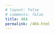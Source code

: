 ```yaml
---
# layout: false
# comments: false
title: 404
permalink: /404.html
---
```

<!DOCTYPE HTML>
<html>
<head>
    <meta charset="utf-8">
    <meta name="description" content="XIEBOKE.NET 的 404"/>
    <meta name="description" content="你访问的页面找不回来了，但是我们可以一起寻找失踪宝贝"/>
    <meta name="description" content="公益404页面是由腾讯公司员工志愿者自主发起的互联网公益活动。">
    <meta name="keywords" content="404,XIEBOKE.NET,404 公益计划,404 错误页面,一起寻找失踪宝贝"/>
    <title>寻找失踪宝贝 - 公益 404</title>
    <style>
        .desc a {
            text-align: left;
            font-weight: bold;
            text-decoration: none;
            color: #10D07A;
            margin-left: 10px;
        }

        .desc a:hover {
            color: #0066cc; /* 超链接色号  #0066cc */
            text-decoration: none;
        }
    </style>
</head>
<body>
<script type="text/javascript" src="//qzonestyle.gtimg.cn/qzone/hybrid/app/404/search_children.js" charset="utf-8"
        homePageUrl="/" homePageName="返回 XIEBOKE.NET 主页"></script>
</body>
</html>